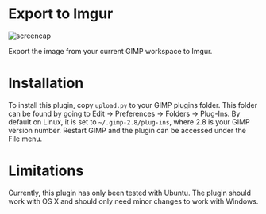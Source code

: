 # Export to Imgur

![screencap](https://github.com/tschuy/gimp-export-to-imgur/raw/master/screencap.gif "Screencap")

Export the image from your current GIMP workspace to Imgur.

Installation
============

To install this plugin, copy ``upload.py`` to your GIMP plugins folder. This
folder can be found by going to Edit -> Preferences -> Folders -> Plug-Ins.
By default on Linux, it is set to ``~/.gimp-2.8/plug-ins``, where 2.8 is your
GIMP version number. Restart GIMP and the plugin can be accessed under the File
menu.

Limitations
===========

Currently, this plugin has only been tested with Ubuntu. The plugin should work
with OS X and should only need minor changes to work with Windows.
